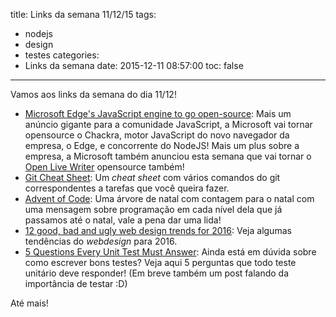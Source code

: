 title: Links da semana 11/12/15
tags:
  - nodejs
  - design
  - testes
categories:
  - Links da semana
date: 2015-12-11 08:57:00
toc: false
---
Vamos aos links da semana do dia 11/12!

- [Microsoft Edge's JavaScript engine to go open-source](https://blogs.windows.com/msedgedev/2015/12/05/open-source-chakra-core/): Mais um anúncio gigante para a comunidade JavaScript, a Microsoft vai tornar opensource o Chackra, motor JavaScript do novo navegador da empresa, o Edge, e concorrente do NodeJS! Mais um plus sobre a empresa, a Microsoft também anunciou esta semana que vai tornar o [Open Live Writer](http://www.hanselman.com/blog/AnnouncingOpenLiveWriterAnOpenSourceForkOfWindowsLiveWriter.aspx) opensource também!
- [Git Cheat Sheet](http://luisbg.blogalia.com//historias/76017): Um _cheat sheet_ com vários comandos do git correspondentes a tarefas que você queira fazer.
- [Advent of Code](http://adventofcode.com/): Uma árvore de natal com contagem para o natal com uma mensagem sobre programação em cada nível dela que já passamos até o natal, vale a pena dar uma lida!
- [12 good, bad and ugly web design trends for 2016](http://searchenginewatch.com/sew/review/2438285/12-good-bad-and-ugly-web-design-trends-for-2016): Veja algumas tendências do _webdesign_ para 2016.
- [5 Questions Every Unit Test Must Answer](https://medium.com/javascript-scene/what-every-unit-test-needs-f6cd34d9836d#.4sa83eksb): Ainda está em dúvida sobre como escrever bons testes? Veja aqui 5 perguntas que todo teste unitário deve responder! (Em breve também um post falando da importância de testar :D)

Até mais!